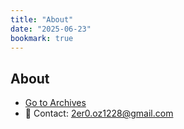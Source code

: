 ```yaml
---
title: "About"
date: "2025-06-23"
bookmark: true
---
```


## About

- [Go to Archives](https://zellokitty.com/archives.html)
- 💌 Contact: [2er0.oz1228@gmail.com](mailto:2er0.oz1228@gmail.com)
